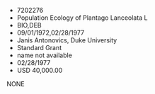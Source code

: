 * 7202276
* Population Ecology of Plantago Lanceolata L
* BIO,DEB
* 09/01/1972,02/28/1977
* Janis Antonovics, Duke University
* Standard Grant
*   name not available
* 02/28/1977
* USD 40,000.00

NONE